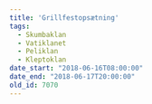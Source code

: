```yaml
---
title: 'Grillfestopsætning'
tags:
  - Skumbaklan
  - Vatiklanet
  - Peliklan
  - Kleptoklan
date_start: "2018-06-16T08:00:00"
date_end: "2018-06-17T20:00:00"
old_id: 7070
---
```

